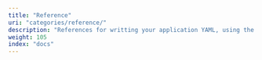 ```yaml
---
title: "Reference"
uri: "categories/reference/"
description: "References for writting your application YAML, using the Replicated Integration API and Replicated's CLI."
weight: 105
index: "docs"
---
```

